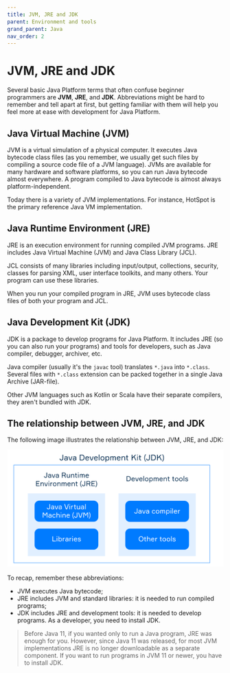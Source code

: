 ```yaml
---
title: JVM, JRE and JDK
parent: Environment and tools
grand_parent: Java
nav_order: 2
---
```


# JVM, JRE and JDK

Several basic Java Platform terms that often confuse beginner programmers are **JVM**, **JRE**, and **JDK**. Abbreviations might be hard to remember and tell apart at first, but getting familiar with them will help you feel more at ease with development for Java Platform.

## Java Virtual Machine (JVM)

JVM is a virtual simulation of a physical computer. It executes Java bytecode class files (as you remember, we usually get such files by compiling a source code file of a JVM language). JVMs are available for many hardware and software platforms, so you can run Java bytecode almost everywhere. A program compiled to Java bytecode is almost always platform-independent.

Today there is a variety of JVM implementations. For instance, HotSpot is the primary reference Java VM implementation.

## Java Runtime Environment (JRE)

JRE is an execution environment for running compiled JVM programs. JRE includes Java Virtual Machine (JVM) and Java Class Library (JCL).

JCL consists of many libraries including input/output, collections, security, classes for parsing XML, user interface toolkits, and many others. Your program can use these libraries.

When you run your compiled program in JRE, JVM uses bytecode class files of both your program and JCL.

## Java Development Kit (JDK)

JDK is a package to develop programs for Java Platform. It includes JRE (so you can also run your programs) and tools for developers, such as Java compiler, debugger, archiver, etc.

Java compiler (usually it's the `javac` tool) translates `*.java` into `*.class`. Several files with `*.class` extension can be packed together in a single Java Archive (JAR-file).

Other JVM languages such as Kotlin or Scala have their separate compilers, they aren't bundled with JDK.

## The relationship between JVM, JRE, and JDK
The following image illustrates the relationship between JVM, JRE, and JDK:

![img](../img/jdk1.PNG)

To recap, remember these abbreviations:

- JVM executes Java bytecode;
- JRE includes JVM and standard libraries: it is needed to run compiled programs;
- JDK includes JRE and development tools: it is needed to develop programs. As a developer, you need to install JDK.

> Before Java 11, if you wanted only to run a Java program, JRE was enough for you. However, since Java 11 was released, for most JVM implementations JRE is no longer downloadable as a separate component. If you want to run programs in JVM 11 or newer, you have to install JDK.